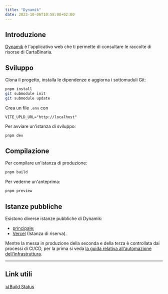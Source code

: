 ```yaml
---
title: "Dynamik"
date: 2023-10-06T10:58:08+02:00
---
```


## Introduzione

[Dynamik](https://github.com/cartabinaria/dynamik) è l'applicativo web che ti
permette di consultare le raccolte di risorse di CartaBinaria.

## Sviluppo

Clona il progetto, installa le dipendenze e aggiorna i sottomuduli Git:

```bash
pnpm install
git submodule init
git submodule update
```

Crea un file `.env` con
```env
VITE_UPLD_URL="http://localhost"
```

Per avviare un'istanza di sviluppo:

```bash
pnpm dev
```

## Compilazione

Per compilare un'istanza di produzione:

```bash
pnpm build
```

Per vederne un'anteprima:

```bash
pnpm preview
```

## Istanze pubbliche

Esistono diverse istanze pubbliche di Dynamik:

- [principale](https://risorse.students.cs.unibo.it);
- [Vercel](https://dynamik.vercel.app/) (Istanza di riserva).

Mentre la messa in produzione della seconda e della terza è controllata dai
processi di CI/CD, per la prima si veda [la guida relativa all'automazione
dell'infrastruttura](https://cartabinaria.github.io/wiki/infrastruttura/automazione/index.html).

----
## Link utili

[📊Build Status](https://risorse.students.cs.unibo.it/build)
